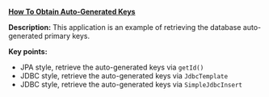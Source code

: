 **[How To Obtain Auto-Generated Keys](https://github.com/andreipall/Spring-Boot-JPA/tree/master/HibernateSpringBootReturnGeneratedKeys)**
 
**Description:** This application is an example of retrieving the database auto-generated primary keys.

**Key points:**
- JPA style, retrieve the auto-generated keys via `getId()`
- JDBC style, retrieve the auto-generated keys via `JdbcTemplate`
- JDBC style, retrieve the auto-generated keys via `SimpleJdbcInsert`
